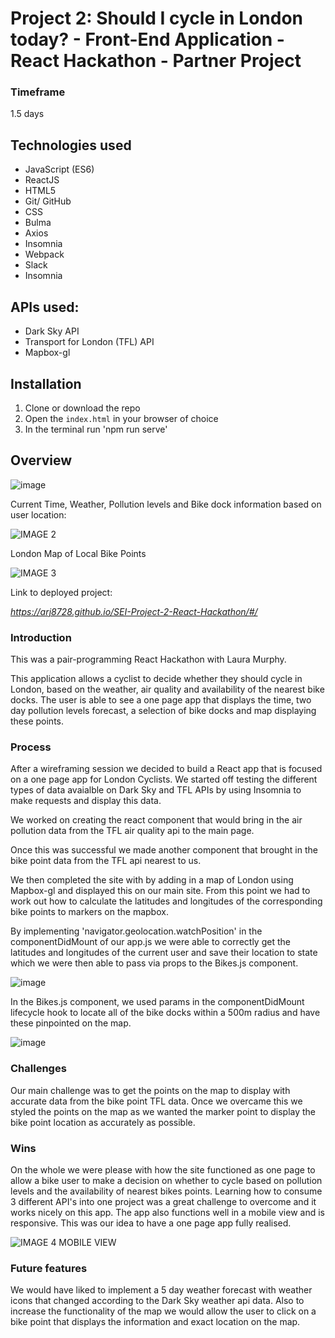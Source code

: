 # Project 2: Should I cycle in London today? - Front-End Application - React Hackathon - Partner Project

### Timeframe
1.5 days

## Technologies used
* JavaScript (ES6)
* ReactJS
* HTML5
* Git/ GitHub
* CSS
* Bulma
* Axios
* Insomnia
* Webpack
* Slack
* Insomnia

## APIs used:
* Dark Sky  API
* Transport for London (TFL) API
* Mapbox-gl

## Installation
1. Clone or download the repo
2. Open the `index.html` in your browser of choice
3. In the terminal run 'npm run serve'

## Overview


![image](https://user-images.githubusercontent.com/43292507/59607911-2a7d4a80-910c-11e9-9f55-f480e811c011.png)


Current Time, Weather, Pollution levels and Bike dock information based on user location:

![IMAGE 2](https://user-images.githubusercontent.com/43292507/59608118-9495ef80-910c-11e9-890f-69a3f6943f1a.jpg)


London Map of Local Bike Points

![IMAGE 3 ](https://user-images.githubusercontent.com/43292507/59608046-716b4000-910c-11e9-9713-fa3cf3d13001.jpg)

Link to deployed project:

_https://arj8728.github.io/SEI-Project-2-React-Hackathon/#/_

### Introduction

 This was a pair-programming React Hackathon with Laura Murphy.

 This application allows a cyclist to decide whether they should cycle in London, based on the  weather, air quality and availability of the nearest bike docks. The user is able to see a one page app that displays the time, two day pollution levels forecast, a selection of bike docks and map displaying these points.

### Process

After a wireframing session we decided to build a React app that is focused on a one page app for London Cyclists. We started off testing the different types of data avaialble on Dark Sky and TFL APIs by using Insomnia to make requests and display this data.

We worked on creating the react component that would bring in the air pollution data from the TFL air quality api to the main page.

Once this was successful we made another component that brought in the bike point data from the TFL api nearest to us.

We then completed the site with by adding in a map of London using Mapbox-gl and displayed this on our main site. From this point we had to work out how to calculate the latitudes and longitudes of the corresponding bike points to markers on the mapbox.

By implementing 'navigator.geolocation.watchPosition' in the componentDidMount of our app.js we were able to correctly get the latitudes and longitudes of the current user and save their location to state which we were then able to pass via props to the Bikes.js component.


![image](https://user-images.githubusercontent.com/43292507/59607338-14bb5580-910b-11e9-8672-1fe4deb343c9.png)


In the Bikes.js component, we used params in the componentDidMount lifecycle hook to locate all of the bike docks within a 500m radius and have these pinpointed on the map.

![image](https://user-images.githubusercontent.com/43292507/59607725-c5c1f000-910b-11e9-9040-9dee56eec3ed.png)




### Challenges

 Our main challenge was to get the  points on the map to display with accurate data from the bike point TFL data. Once we overcame this we styled the points on the map as we wanted the marker point to display the bike point location as accurately as possible.

### Wins

 On the whole we were please with how the site functioned as one page to allow a bike user to make a decision on whether to cycle based on pollution levels and the availability of nearest bikes points. Learning how to consume 3 different API's into one project was a great challenge to overcome and it works nicely on this app. The app also functions well in a mobile view and is responsive. This was our idea to have a one page app fully realised.

 ![IMAGE 4 MOBILE VIEW](https://user-images.githubusercontent.com/43292507/59608850-26eac300-910e-11e9-98f1-b4089efee0a1.png)


### Future features

We would have liked to implement a 5 day weather forecast with weather icons that changed according to the Dark Sky weather api data. Also to increase the functionality of the map we would allow the user to click on a bike point that displays the information and exact location on the map.
